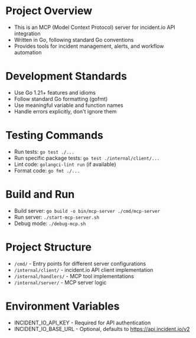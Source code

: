 # Project Overview
- This is an MCP (Model Context Protocol) server for incident.io API integration
- Written in Go, following standard Go conventions
- Provides tools for incident management, alerts, and workflow automation

# Development Standards
- Use Go 1.21+ features and idioms
- Follow standard Go formatting (gofmt)
- Use meaningful variable and function names
- Handle errors explicitly, don't ignore them

# Testing Commands
- Run tests: `go test ./...`
- Run specific package tests: `go test ./internal/client/...`
- Lint code: `golangci-lint run` (if available)
- Format code: `go fmt ./...`

# Build and Run
- Build server: `go build -o bin/mcp-server ./cmd/mcp-server`
- Run server: `./start-mcp-server.sh`
- Debug mode: `./debug-mcp.sh`

# Project Structure
- `/cmd/` - Entry points for different server configurations
- `/internal/client/` - incident.io API client implementation
- `/internal/handlers/` - MCP tool implementations
- `/internal/server/` - MCP server logic

# Environment Variables
- INCIDENT_IO_API_KEY - Required for API authentication
- INCIDENT_IO_BASE_URL - Optional, defaults to https://api.incident.io/v2